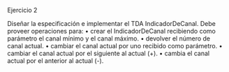 Ejercicio 2

Diseñar la especificación e implementar el TDA IndicadorDeCanal. Debe proveer operaciones para:
    • crear el IndicadorDeCanal recibiendo como parámetro el canal mínimo y el canal máximo.
    • devolver el número de canal actual.
    • cambiar el canal actual por uno recibido como parámetro.
    • cambiar el canal actual por el siguiente al actual (+).
    • cambia el canal actual por el anterior al actual (-).